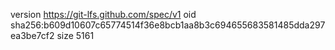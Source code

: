 version https://git-lfs.github.com/spec/v1
oid sha256:b609d10607c65774514f36e8bcb1aa8b3c694655683581485dda297ea3be7cf2
size 5161
